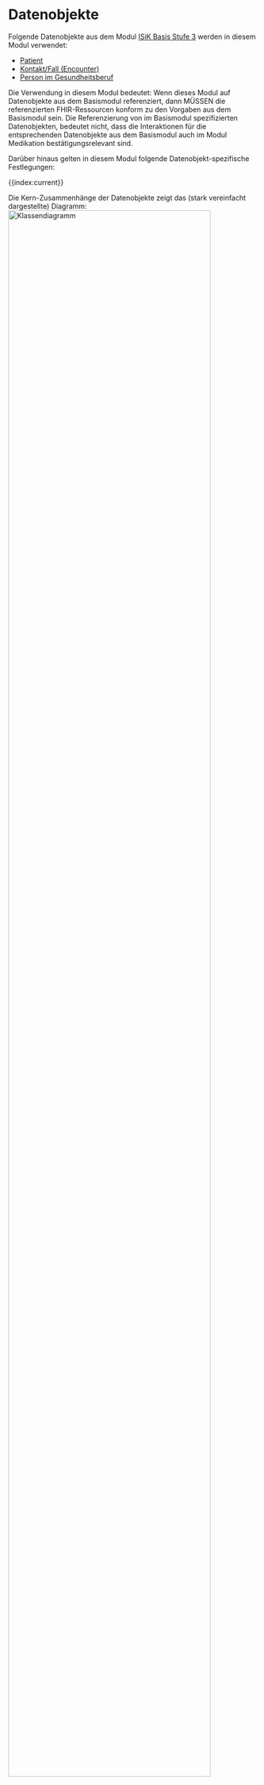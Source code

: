 # Datenobjekte

Folgende Datenobjekte aus dem Modul [ISiK Basis Stufe 3](https://simplifier.net/guide/implementierungsleitfaden-isik-basismodul-stufe-3?version=current) werden in diesem Modul verwendet: 
* [Patient](https://simplifier.net/guide/Implementierungsleitfaden-ISiK-Basismodul-Stufe-3/ImplementationGuide-markdown-Datenobjekte-Datenobjekte-Patient?version=current)
* [Kontakt/Fall (Encounter)](https://simplifier.net/guide/Implementierungsleitfaden-ISiK-Basismodul-Stufe-3/ImplementationGuide-markdown-Datenobjekte-Datenobjekte-Kontakt?version=current)
* [Person im Gesundheitsberuf](https://simplifier.net/guide/Implementierungsleitfaden-ISiK-Basismodul-Stufe-3/markdown-Datenobjekte-Datenobjekte-PersonImGesundheitsberuf?version=current)

Die Verwendung in diesem Modul bedeutet:
Wenn dieses Modul auf Datenobjekte aus dem Basismodul referenziert, dann MÜSSEN die referenzierten FHIR-Ressourcen konform zu den Vorgaben aus dem Basismodul sein. 
Die Referenzierung von im Basismodul spezifizierten Datenobjekten, bedeutet nicht, dass die Interaktionen für die entsprechenden Datenobjekte aus dem Basismodul auch im Modul Medikation bestätigungsrelevant sind.

Darüber hinaus gelten in diesem Modul folgende Datenobjekt-spezifische Festlegungen:

{{index:current}}

Die Kern-Zusammenhänge der Datenobjekte zeigt das (stark vereinfacht dargestellte) Diagramm:
<img src="https://raw.githubusercontent.com/gematik/spec-ISiK-Medikation/main-stufe-3/Material/images/diagrams/Klassendiagramm.svg" class="center" alt="Klassendiagramm" width="90%"/>
